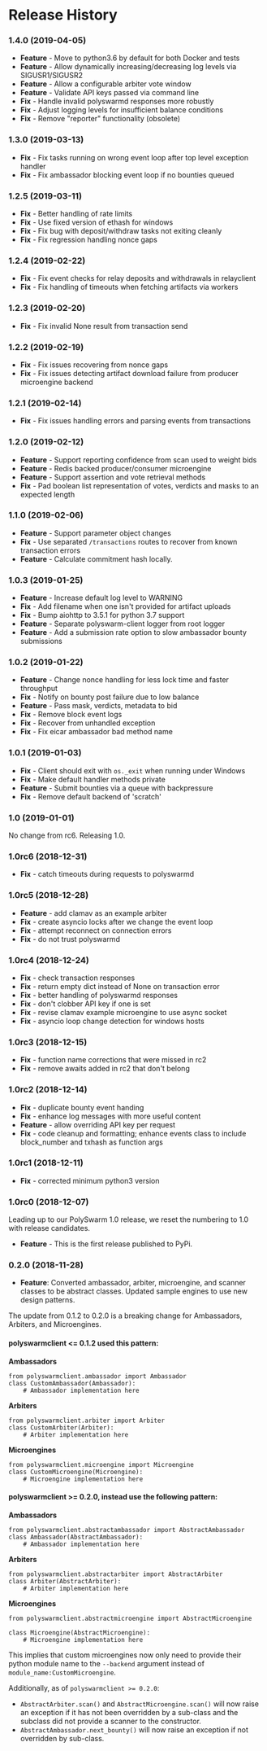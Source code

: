 # Release History

### 1.4.0 (2019-04-05)

* **Feature** - Move to python3.6 by default for both Docker and tests
* **Feature** - Allow dynamically increasing/decreasing log levels via SIGUSR1/SIGUSR2
* **Feature** - Allow a configurable arbiter vote window
* **Feature** - Validate API keys passed via command line
* **Fix** - Handle invalid polyswarmd responses more robustly
* **Fix** - Adjust logging levels for insufficient balance conditions
* **Fix** - Remove "reporter" functionality (obsolete)

### 1.3.0 (2019-03-13)

* **Fix** - Fix tasks running on wrong event loop after top level exception handler
* **Fix** - Fix ambassador blocking event loop if no bounties queued

### 1.2.5 (2019-03-11)

* **Fix** - Better handling of rate limits
* **Fix** - Use fixed version of ethash for windows
* **Fix** - Fix bug with deposit/withdraw tasks not exiting cleanly
* **Fix** - Fix regression handling nonce gaps

### 1.2.4 (2019-02-22)

* **Fix** - Fix event checks for relay deposits and withdrawals in relayclient
* **Fix** - Fix handling of timeouts when fetching artifacts via workers

### 1.2.3 (2019-02-20)

* **Fix** - Fix invalid None result from transaction send

### 1.2.2 (2019-02-19)

* **Fix** - Fix issues recovering from nonce gaps
* **Fix** - Fix issues detecting artifact download failure from producer microengine backend

### 1.2.1 (2019-02-14)

* **Fix** - Fix issues handling errors and parsing events from transactions

### 1.2.0 (2019-02-12)

* **Feature** - Support reporting confidence from scan used to weight bids
* **Feature** - Redis backed producer/consumer microengine
* **Feature** - Support assertion and vote retrieval methods
* **Fix** - Pad boolean list representation of votes, verdicts and masks to an expected length

### 1.1.0 (2019-02-06)

* **Feature** - Support parameter object changes
* **Fix** - Use separated `/transactions` routes to recover from known transaction errors
* **Feature** - Calculate commitment hash locally.

### 1.0.3 (2019-01-25)

* **Feature** - Increase default log level to WARNING
* **Fix** - Add filename when one isn't provided for artifact uploads
* **Fix** - Bump aiohttp to 3.5.1 for python 3.7 support
* **Feature** - Separate polyswarm-client logger from root logger
* **Feature** - Add a submission rate option to slow ambassador bounty submissions

### 1.0.2 (2019-01-22)

* **Feature** - Change nonce handling for less lock time and faster throughput
* **Fix** - Notify on bounty post failure due to low balance
* **Feature** - Pass mask, verdicts, metadata to bid
* **Fix** - Remove block event logs
* **Fix** - Recover from unhandled exception
* **Fix** - Fix eicar ambassador bad method name

### 1.0.1 (2019-01-03)

* **Fix** - Client should exit with `os._exit` when running under Windows
* **Fix** - Make default handler methods private
* **Feature** - Submit bounties via a queue with backpressure
* **Fix** - Remove default backend of 'scratch'

### 1.0 (2019-01-01)

No change from rc6. Releasing 1.0.

### 1.0rc6 (2018-12-31)

* **Fix** - catch timeouts during requests to polyswarmd

### 1.0rc5 (2018-12-28)

* **Feature** - add clamav as an example arbiter
* **Fix** - create asyncio locks after we change the event loop
* **Fix** - attempt reconnect on connection errors
* **Fix** - do not trust polyswarmd

### 1.0rc4 (2018-12-24)

* **Fix** - check transaction responses
* **Fix** - return empty dict instead of None on transaction error
* **Fix** - better handling of polyswarmd responses
* **Fix** - don't clobber API key if one is set
* **Fix** - revise clamav example microengine to use async socket
* **Fix** - asyncio loop change detection for windows hosts

### 1.0rc3 (2018-12-15)

* **Fix** - function name corrections that were missed in rc2
* **Fix** - remove awaits added in rc2 that don't belong

### 1.0rc2 (2018-12-14)

* **Fix** - duplicate bounty event handing
* **Fix** - enhance log messages with more useful content
* **Feature** - allow overriding API key per request
* **Fix** - code cleanup and formatting; enhance events class to include block_number and txhash as function args

### 1.0rc1 (2018-12-11)

* **Fix** - corrected minimum python3 version

### 1.0rc0 (2018-12-07)

Leading up to our PolySwarm 1.0 release, we reset the numbering to 1.0 with release candidates.

* **Feature** - This is the first release published to PyPi.

### 0.2.0 (2018-11-28)

* **Feature**: Converted ambassador, arbiter, microengine, and scanner classes to be abstract classes. Updated sample engines to use new design patterns.

The update from 0.1.2 to 0.2.0 is a breaking change for Ambassadors, Arbiters, and Microengines.

#### polyswarmclient <= 0.1.2 used this pattern:

**Ambassadors**
```
from polyswarmclient.ambassador import Ambassador
class CustomAmbassador(Ambassador):
    # Ambassador implementation here
```

**Arbiters**
```
from polyswarmclient.arbiter import Arbiter
class CustomArbiter(Arbiter):
    # Arbiter implementation here
```

**Microengines**
```
from polyswarmclient.microengine import Microengine
class CustomMicroengine(Microengine):
    # Microengine implementation here
```

#### polyswarmclient >= 0.2.0, instead use the following pattern:

**Ambassadors**
```
from polyswarmclient.abstractambassador import AbstractAmbassador
class Ambassador(AbstractAmbassador):
    # Ambassador implementation here
```

**Arbiters**
```
from polyswarmclient.abstractarbiter import AbstractArbiter
class Arbiter(AbstractArbiter):
    # Arbiter implementation here
```

**Microengines**
```
from polyswarmclient.abstractmicroengine import AbstractMicroengine

class Microengine(AbstractMicroengine):
    # Microengine implementation here
```

This implies that custom microengines now only need to provide their python module name to the `--backend` argument
instead of `module_name:CustomMicroengine`.

Additionally, as of `polyswarmclient >= 0.2.0`:

* `AbstractArbiter.scan()` and `AbstractMicroengine.scan()` will now raise an exception if it
has not been overridden by a sub-class and the subclass did not provide a scanner to the constructor.
* `AbstractAmbassador.next_bounty()` will now raise an exception if not overridden by sub-class.

